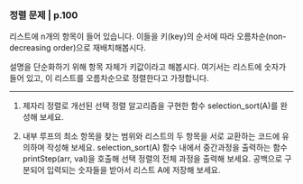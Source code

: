 ### 정렬 문제 | p.100
리스트에 n개의 항목이 들어 있습니다. 이들을 키(key)의 순서에 따라 오름차순(non-decreasing order)으로 재배치해봅시다.

설명을 단순화하기 위해 항목 자체가 키값이라고 해봅시다. 여기서는 리스트에 숫자가 들어 있고, 이 리스트를 오름차순으로 정렬한다고 가정합니다.

---

1. 제자리 정렬로 개선된 선택 정렬 알고리즘을 구현한 함수 selection_sort(A)를 완성해 보세요.

2. 내부 루프의 최소 항목을 찾는 범위와 리스트의 두 항목을 서로 교환하는 코드에 유의하며 작성해 보세요.
selection_sort(A) 함수 내에서 중간과정을 출력하는 함수 printStep(arr, val)을 호출해 선택 정렬의 전체 과정을 출력해 보세요.
공백으로 구분되어 입력되는 숫자들을 받아서 리스트 A에 저장해 보세요.